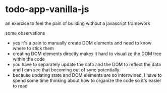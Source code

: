# todo-app-vanilla-js
an exercise to feel the pain of building without a javascript framework

some observations
- yes it's a pain to manually create DOM elements and need to know where to stick them
- creating DOM elements directly makes it hard to visualize the DOM tree within the code
- you have to separately update the data and the DOM to reflect the data and I can see that becoming out of sync potentially
- because updating state and DOM elements are so intertwined, I have to spend some time thinking about how to organize the code so it's easier to read
